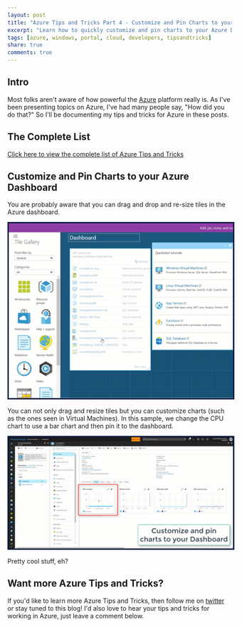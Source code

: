 ```yaml
---
layout: post
title: "Azure Tips and Tricks Part 4 - Customize and Pin Charts to your Azure Dashboard"
excerpt: "Learn how to quickly customize and pin charts to your Azure Dashboard"
tags: [azure, windows, portal, cloud, developers, tipsandtricks]
share: true
comments: true
---
```


## Intro

Most folks aren't aware of how powerful the [Azure](http://www.azure.com) platform really is. As I've been presenting topics on Azure, I've had many people say, "How did you do that?" So I'll be documenting my tips and tricks for Azure in these posts.

## The Complete List

[Click here to view the complete list of Azure Tips and Tricks ](https://www.michaelcrump.net/azure-tips-and-tricks-complete-list/)

## Customize and Pin Charts to your Azure Dashboard

You are probably aware that you can drag and drop and re-size tiles in the Azure dashboard. 

<img style="border:3px solid #021a40" src="/files/azuredashboard1.gif">

You can not only drag and resize tiles but you can customize charts (such as the ones seen in Virtual Machines). In this sample, we change the CPU chart to use a bar chart and then pin it to the dashboard. 

<img style="border:3px solid #021a40" src="/files/azuretip4.gif">

Pretty cool stuff, eh? 

## Want more Azure Tips and Tricks?

If you'd like to learn more Azure Tips and Tricks, then follow me on [twitter](http://twitter.com/mbcrump) or stay tuned to this blog! I'd also love to hear your tips and tricks for working in Azure, just leave a comment below. 